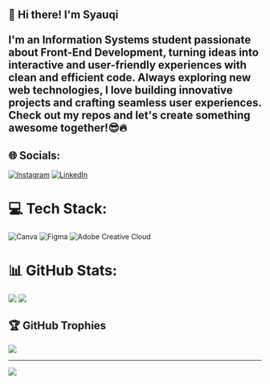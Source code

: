 ## 👋 Hi there! I'm Syauqi<br><br>I'm an Information Systems student passionate about Front-End Development, turning ideas into interactive and user-friendly experiences with clean and efficient code. Always exploring new web technologies, I love building innovative projects and crafting seamless user experiences. Check out my repos and let's create something awesome together!😎🔥


## 🌐 Socials:
[![Instagram](https://img.shields.io/badge/Instagram-%23E4405F.svg?logo=Instagram&logoColor=white)](https://instagram.com/syqrhnn_) [![LinkedIn](https://img.shields.io/badge/LinkedIn-%230077B5.svg?logo=linkedin&logoColor=white)](https://linkedin.com/in/ahmad-syauqi-raihan)

# 💻 Tech Stack:
![Canva](https://img.shields.io/badge/Canva-%2300C4CC.svg?style=for-the-badge&logo=Canva&logoColor=white) ![Figma](https://img.shields.io/badge/figma-%23F24E1E.svg?style=for-the-badge&logo=figma&logoColor=white) ![Adobe Creative Cloud](https://img.shields.io/badge/Adobe%20Creative%20Cloud-DA1F26.svg?style=for-the-badge&logo=Adobe%20Creative%20Cloud&logoColor=white)
# 📊 GitHub Stats:
![](https://github-readme-stats.vercel.app/api?username=syqrhnn&theme=transparent&hide_border=false&include_all_commits=false&count_private=false)
![](https://github-readme-stats.vercel.app/api/top-langs/?username=syqrhnn&theme=transparent&hide_border=false&include_all_commits=false&count_private=false&layout=compact)

## 🏆 GitHub Trophies
![](https://github-profile-trophy.vercel.app/?username=syqrhnn&theme=radical&no-frame=false&no-bg=true&margin-w=4)

---
[![](https://visitcount.itsvg.in/api?id=syqrhnn&icon=0&color=0)](https://visitcount.itsvg.in)

<!-- Proudly created with GPRM ( https://gprm.itsvg.in ) -->
